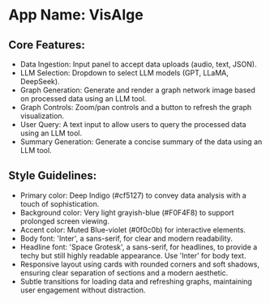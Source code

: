 # **App Name**: VisAIge

## Core Features:

- Data Ingestion: Input panel to accept data uploads (audio, text, JSON).
- LLM Selection: Dropdown to select LLM models (GPT, LLaMA, DeepSeek).
- Graph Generation: Generate and render a graph network image based on processed data using an LLM tool.
- Graph Controls: Zoom/pan controls and a button to refresh the graph visualization.
- User Query: A text input to allow users to query the processed data using an LLM tool.
- Summary Generation: Generate a concise summary of the data using an LLM tool.

## Style Guidelines:

- Primary color: Deep Indigo (#cf5127) to convey data analysis with a touch of sophistication.
- Background color: Very light grayish-blue (#F0F4F8) to support prolonged screen viewing.
- Accent color: Muted Blue-violet (#0f0c0b) for interactive elements.
- Body font: 'Inter', a sans-serif, for clear and modern readability.
- Headline font: 'Space Grotesk', a sans-serif, for headlines, to provide a techy but still highly readable appearance. Use 'Inter' for body text.
- Responsive layout using cards with rounded corners and soft shadows, ensuring clear separation of sections and a modern aesthetic.
- Subtle transitions for loading data and refreshing graphs, maintaining user engagement without distraction.